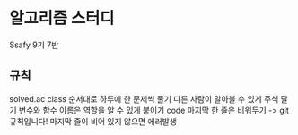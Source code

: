 # 알고리즘 스터디
Ssafy 9기 7반

## 규칙
solved.ac class 순서대로 하루에 한 문제씩 풀기
다른 사람이 알아볼 수 있게 주석 달기
변수와 함수 이름은 역할을 알 수 있게 붙이기
code 마지막 한 줄은 비워두기
  -> git 규칙입니다! 마지막 줄이 비어 있지 않으면 에러발생


## 
